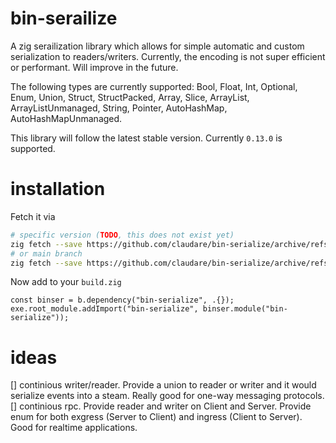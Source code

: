 # bin-serailize

A zig serailization library which allows for simple automatic and custom serialization to readers/writers. Currently, the encoding is not super efficient or performant. Will improve in the future.

The following types are currently supported: Bool, Float, Int, Optional, Enum, Union, Struct, StructPacked, Array, Slice, ArrayList, ArrayListUnmanaged, String, Pointer, AutoHashMap, AutoHashMapUnmanaged.

This library will follow the latest stable version. Currently `0.13.0` is supported.

# installation

Fetch it via

```bash
# specific version (TODO, this does not exist yet)
zig fetch --save https://github.com/claudare/bin-serialize/archive/refs/tags/0.0.1.tar.gz
# or main branch
zig fetch --save https://github.com/claudare/bin-serialize/archive/refs/heads/main.tar.gz
```

Now add to your `build.zig`

```zig
const binser = b.dependency("bin-serialize", .{});
exe.root_module.addImport("bin-serialize", binser.module("bin-serialize"));
```

# ideas
[] continious writer/reader. Provide a union to reader or writer and it would serialize events into a steam. Really good for one-way messaging protocols.
[] continious rpc. Provide reader and writer on Client and Server. Provide enum for both exgress (Server to Client) and ingress (Client to Server). Good for realtime applications.

